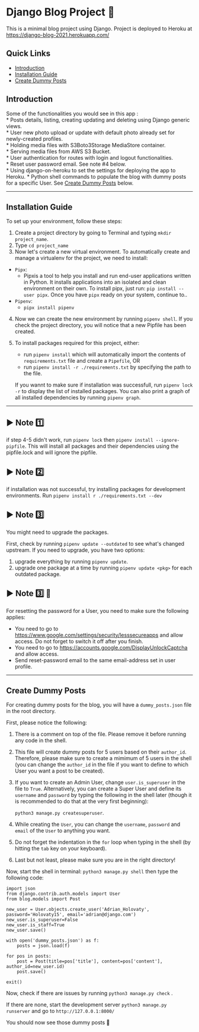 # Django Blog Project :rocket:

This is a minimal blog project using Django.
Project is deployed to Heroku at https://django-blog-2021.herokuapp.com/
## Quick Links
* [Introduction](#introduction)
* [Installation Guide](#installation-guide)
* [Create Dummy Posts](#create-dummy-posts)

## Introduction

Some of the functionalities you would see in this app : <br>
    * Posts details, listing, creating updating and deleting using Django generic views. <br>
    * User new photo upload or update with default photo already set for newly-created profiles. <br>
    * Holding media files with S3Boto3Storage MediaStore container. <br>
    * Serving media files from AWS S3 Bucket. <br>
    * User authentication for routes with login and logout functionalities. <br>
    * Reset user password email. See note #4 below. <br>
    * Using django-on-heroku to set the settings for deploying the app to Heroku.
    * Python shell commands to populate the blog with dummy posts for a specific User. See [Create Dummy Posts](#create-dummy-posts) below.

--- 

## Installation Guide

To set up your environment, follow these steps:<br>
   1. Create a project directory by going to Terminal and typing `mkdir project_name`. 
   2. Type `cd project_name`
   3. Now let's create a new virtual environment. To automatically create and manage a virtualenv for the project, we need to install:
   
   - `Pipx`:  
      - Pipxis a tool to help you install and run end-user applications written in Python. It installs applications into an isolated and clean environment on their own. To install pipx, just run: `pip install --user pipx`. Once you have `pipx` ready on your system, continue to..
- `Pipenv`: 
    - `pipx install pipenv`

4. Now we can create the new environment by running `pipenv shell`. If you check the project directory, you will notice that a new Pipfile has been created.

5. To install packages required for this project, either:
   - run `pipenv install` which will automatically import the contents of `requirements.txt` file and create a `Pipefile`, OR
   -  run `pipenv install -r ./requirements.txt` by specifying the path to the file.
   
   If you wannt to make sure if installation was successfull, run `pipenv lock -r` to display the list of installed packages. You can also print a graph of all installed dependencies by running `pipenv graph`.

--- 
## :arrow_forward: Note :one:

if step 4-5 didn't work, run `pipenv lock` then `pipenv install --ignore-pipfile`. This will install all packages and their dependencies using the pipfile.lock and will ignore the pipfile.

## :arrow_forward: Note :two:
if installation was not successful, try installing packages for development environments. Run `pipenv install r ./requirements.txt --dev`

## :arrow_forward: Note :three:

You might need to upgrade the packages. 

First, check by running `pipenv update --outdated` to see what's changed upstream. If you need to upgrade, you have two options:
1. upgrade everything by running `pipenv update`.
2. upgrade one package at a time by running `pipenv update <pkg>` for each outdated package.

## :arrow_forward: Note :three: :email:
For resetting the password for a User, you need to make sure the following applies:
* You need to go to https://www.google.com/settings/security/lesssecureapps and allow access. Do not forget to switch it off after you finish.
* You need to go to https://accounts.google.com/DisplayUnlockCaptcha and allow access.
* Send reset-password email to the same email-address set in user profile.


--- 

## Create Dummy Posts

For creating dummy posts for the blog, you will have a `dummy_posts.json` file in the root directory. 

First, please notice the following:
1. There is a comment on top of the file. Please remove it before running any code in the shell.

2. This file will create dummy posts for 5 users based on their `author_id`. Therefore, please make sure to create a mimimum of 5 users in the shell (you can change the `author_id` in the file if you want to define to which User you want a post to be created).
3. If you want to create an Admin User, change `user.is_superuser` in the file to `True`. Alternatively, you can create a Super User and define its `username` and `password` by typing the following in the shell later (though it is recommended to do that at the very first beginning): 
   
   `python3 manage.py createsuperuser`.


4. While creating the `User`, you can change the `username`, `password` and `email` of the `User` to anything you want.

5. Do not forget the indentation in the `for` loop when typing in the shell (by hitting the `tab` key on your keyboard).


6. Last but not least, please make sure you are in the right directory!


Now, start the shell in terminal: `python3 manage.py shell` then type the following code:

```
import json
from django.contrib.auth.models import User
from blog.models import Post

new_user = User.objects.create_user('Adrian_Holovaty', password='Holovaty15', email='adrian@django.com')
new_user.is_superuser=False
new_user.is_staff=True
new_user.save()

with open('dummy_posts.json') as f:
    posts = json.load(f)

for pos in posts:
    post = Post(title=pos['title'], content=pos['content'], author_id=new_user.id)
    post.save()

exit()
```
Now, check if there are issues by running `python3 manage.py check` . 

If there are none, start the development server `python3 manage.py runserver` and go to `http://127.0.0.1:8000/`

You should now see those dummy posts :tada: